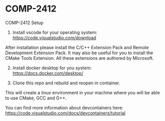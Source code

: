# COMP-2412
COMP-2412 Setup

1. Install vscode for your operating system: https://code.visualstudio.com/download

After installation please install the C/C++ Extension Pack and Remote Development Extension Pack.
It may also be useful for you to install the CMake Tools Extension.
All these extensions are authored by Microsoft.

2. Install docker desktop for you system: https://docs.docker.com/desktop/

3. Clone this repo and rebuild and reopen in container.

This will create a linux environment in your machine where you will be able to use CMake, GCC and G++.

You can find more information about devcontainers here: https://code.visualstudio.com/docs/devcontainers/tutorial
